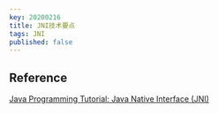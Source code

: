 ```yaml
---
key: 20200216
title: JNI技术要点
tags: JNI
published: false
---
```



## Reference

[Java Programming Tutorial: Java Native Interface (JNI)](https://www3.ntu.edu.sg/home/ehchua/programming/java/JavaNativeInterface.html)
